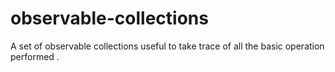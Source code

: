 # observable-collections
A set of observable collections useful to take trace of all the basic operation performed .
